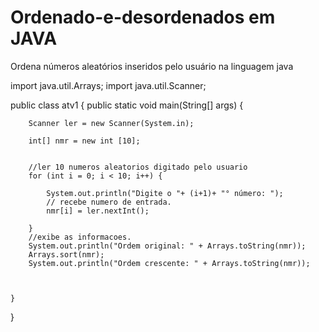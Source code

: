 # Ordenado-e-desordenados em JAVA
Ordena números aleatórios inseridos pelo usuário na linguagem java

import java.util.Arrays;
import java.util.Scanner;

public class atv1 {
    public static void main(String[] args) {
        
        Scanner ler = new Scanner(System.in);

        int[] nmr = new int [10];
       

        //ler 10 numeros aleatorios digitado pelo usuario
        for (int i = 0; i < 10; i++) {

            System.out.println("Digite o "+ (i+1)+ "° número: ");
            // recebe numero de entrada.
            nmr[i] = ler.nextInt();
            
        }
        //exibe as informacoes.
        System.out.println("Ordem original: " + Arrays.toString(nmr));
        Arrays.sort(nmr);
        System.out.println("Ordem crescente: " + Arrays.toString(nmr));


       
    }

}
